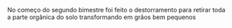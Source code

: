 No começo do segundo bimestre foi feito o destorramento para retirar toda a parte orgânica do solo transformando em grãos bem pequenos
